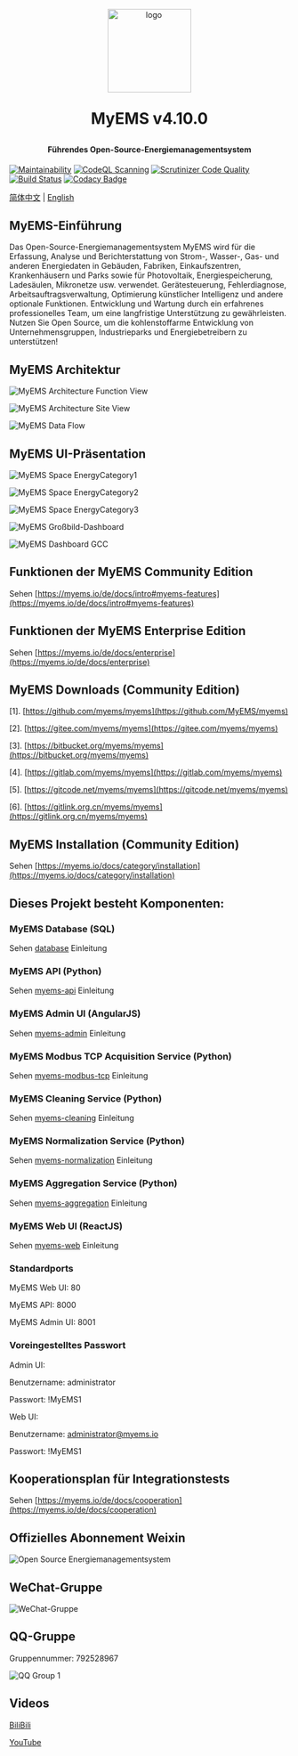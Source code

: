 <p align="center">
   <img alt="logo" src="https://myems.io/img/myems.png" width="150" height="150">
</p>
<h1 align="center" style="margin: 30px 0 30px; font-weight: bold;">MyEMS v4.10.0</h1>
<h4 align="center">Führendes Open-Source-Energiemanagementsystem</h4>

 [![Maintainability](https://api.codeclimate.com/v1/badges/e01a2ca1e833d66040d0/maintainability)](https://codeclimate.com/github/MyEMS/myems/maintainability)
 [![CodeQL Scanning](https://github.com/MyEMS/myems/actions/workflows/codeql.yml/badge.svg)](https://github.com/MyEMS/myems/security/code-scanning)
 [![Scrutinizer Code Quality](https://scrutinizer-ci.com/g/MyEMS/myems/badges/quality-score.png?b=master)](https://scrutinizer-ci.com/g/MyEMS/myems/?branch=master)
 [![Build Status](https://scrutinizer-ci.com/g/MyEMS/myems/badges/build.png?b=master)](https://scrutinizer-ci.com/g/MyEMS/myems/build-status/master)
 [![Codacy Badge](https://app.codacy.com/project/badge/Grade/b2cd6049727240e2aaeb8fc7b4086166)](https://app.codacy.com/gh/MyEMS/myems/dashboard?utm_source=gh&utm_medium=referral&utm_content=&utm_campaign=Badge_grade)


 [简体中文](./README.md) | [English](./README_EN.md)

## MyEMS-Einführung


Das Open-Source-Energiemanagementsystem MyEMS wird für die Erfassung, Analyse und Berichterstattung von Strom-, Wasser-, Gas- und anderen Energiedaten in Gebäuden, Fabriken, Einkaufszentren, Krankenhäusern und Parks sowie für Photovoltaik, Energiespeicherung, Ladesäulen, Mikronetze usw. verwendet. Gerätesteuerung, Fehlerdiagnose, Arbeitsauftragsverwaltung, Optimierung künstlicher Intelligenz und andere optionale Funktionen. Entwicklung und Wartung durch ein erfahrenes professionelles Team, um eine langfristige Unterstützung zu gewährleisten. Nutzen Sie Open Source, um die kohlenstoffarme Entwicklung von Unternehmensgruppen, Industrieparks und Energiebetreibern zu unterstützen!

## MyEMS Architektur

![MyEMS Architecture Function View](/docs/images/architecture-function-view-de.png)

![MyEMS Architecture Site View](/docs/images/architecture-site-view-de.png)

![MyEMS Data Flow](/docs/images/myems-data-flow-de.svg)

## MyEMS UI-Präsentation

![MyEMS Space EnergyCategory1](/docs/images/myems-space-energycategory1.gif)

![MyEMS Space EnergyCategory2](/docs/images/myems-space-energycategory2.gif)

![MyEMS Space EnergyCategory3](/docs/images/myems-space-energycategory3.gif)

![MyEMS Großbild-Dashboard](/docs/images/myems-large-screen-dashboard.gif)

![MyEMS Dashboard GCC](/docs/images/myems-dashboard-gcc.png)


## Funktionen der MyEMS Community Edition

Sehen [https://myems.io/de/docs/intro#myems-features](https://myems.io/de/docs/intro#myems-features)

## Funktionen der MyEMS Enterprise Edition

Sehen [https://myems.io/de/docs/enterprise](https://myems.io/de/docs/enterprise)


## MyEMS Downloads (Community Edition)

[1]. [https://github.com/myems/myems](https://github.com/MyEMS/myems)

[2]. [https://gitee.com/myems/myems](https://gitee.com/myems/myems)

[3]. [https://bitbucket.org/myems/myems](https://bitbucket.org/myems/myems)

[4]. [https://gitlab.com/myems/myems](https://gitlab.com/myems/myems)

[5]. [https://gitcode.net/myems/myems](https://gitcode.net/myems/myems)

[6]. [https://gitlink.org.cn/myems/myems](https://gitlink.org.cn/myems/myems)


## MyEMS Installation (Community Edition)

Sehen [https://myems.io/docs/category/installation](https://myems.io/docs/category/installation)

## Dieses Projekt besteht Komponenten:

### MyEMS Database (SQL)

Sehen [database](./database/README.md) Einleitung

### MyEMS API (Python)

Sehen [myems-api](./myems-api/README.md) Einleitung

### MyEMS Admin UI (AngularJS)

Sehen [myems-admin](myems-admin/README.md) Einleitung

### MyEMS Modbus TCP Acquisition Service (Python)

Sehen [myems-modbus-tcp](./myems-modbus-tcp/README.md) Einleitung

### MyEMS Cleaning Service (Python)

Sehen [myems-cleaning](./myems-cleaning/README.md) Einleitung

### MyEMS Normalization Service (Python)

Sehen [myems-normalization](./myems-normalization/README.md) Einleitung

### MyEMS Aggregation Service (Python)

Sehen [myems-aggregation](./myems-aggregation/README.md) Einleitung

### MyEMS Web UI (ReactJS)

Sehen [myems-web](myems-web/README.md) Einleitung

### Standardports

MyEMS Web UI: 80

MyEMS API: 8000

MyEMS Admin UI: 8001


### Voreingestelltes Passwort

Admin UI:

Benutzername: administrator

Passwort: !MyEMS1


Web UI:

Benutzername: administrator@myems.io

Passwort: !MyEMS1


## Kooperationsplan für Integrationstests

Sehen [https://myems.io/de/docs/cooperation](https://myems.io/de/docs/cooperation)

## Offizielles Abonnement Weixin

![Open Source Energiemanagementsystem](/docs/images/qrcode_for_mp_weixin.jpg)

## WeChat-Gruppe

![WeChat-Gruppe](/docs/images/qr_code_wechat_group.png)

## QQ-Gruppe

Gruppennummer: 792528967

![QQ Group 1](/docs/images/qr_code_qq_group.png)


## Videos

[BiliBili](https://space.bilibili.com/539108162)

[YouTube](https://www.youtube.com/@myems)
